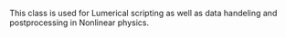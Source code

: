 This class is used for Lumerical scripting as well as data handeling and postprocessing in Nonlinear physics.
